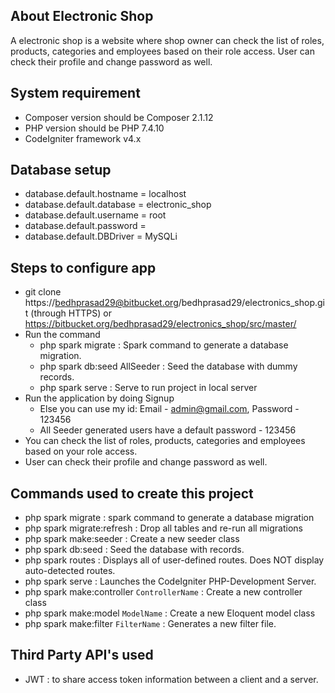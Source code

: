 ## About Electronic Shop

A electronic shop is a website where shop owner can check the list of roles, products, categories and employees based on their role access. User can check their profile and change password as well.

## System requirement

- Composer version should be Composer 2.1.12
- PHP version should be PHP 7.4.10
- CodeIgniter framework v4.x

## Database setup

- database.default.hostname = localhost
- database.default.database = electronic_shop
- database.default.username = root
- database.default.password = 
- database.default.DBDriver = MySQLi

## Steps to configure app

- git clone https://bedhprasad29@bitbucket.org/bedhprasad29/electronics_shop.git (through HTTPS) or https://bitbucket.org/bedhprasad29/electronics_shop/src/master/
- Run the command
  - php spark migrate : Spark command to generate a database migration.
  - php spark db:seed AllSeeder : Seed the database with dummy records.
  - php spark serve : Serve to run project in local server
- Run the application by doing Signup
  - Else you can use my id: Email - admin@gmail.com, Password - 123456
  - All Seeder generated users have a default password - 123456 
- You can check the list of roles, products, categories and employees based on your role access.
- User can check their profile and change password as well.

## Commands used to create this project

- php spark migrate : spark command to generate a database migration
- php spark migrate:refresh : Drop all tables and re-run all migrations
- php spark make:seeder <SeederName> : Create a new seeder class
- php spark db:seed <SeederName> : Seed the database with records.
- php spark routes : Displays all of user-defined routes. Does NOT display auto-detected routes.
- php spark serve : Launches the CodeIgniter PHP-Development Server.
- php spark make:controller `ControllerName` : Create a new controller class
- php spark make:model `ModelName` : Create a new Eloquent model class
- php spark make:filter `FilterName` : Generates a new filter file.

## Third Party API's used

- JWT : to share access token information between a client and a server.